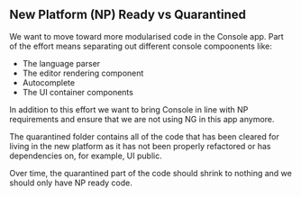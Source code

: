 ## New Platform (NP) Ready vs Quarantined

We want to move toward more modularised code in the Console app.
Part of the effort means separating out different console compoonents
like:

- The language parser
- The editor rendering component
- Autocomplete
- The UI container components

In addition to this effort we want to bring Console in line with NP
requirements and ensure that we are not using NG in this app anymore.

The quarantined folder contains all of the code that has been cleared
for living in the new platform as it has not been properly refactored
or has dependencies on, for example, UI public.

Over time, the quarantined part of the code should shrink to nothing
and we should only have NP ready code.

